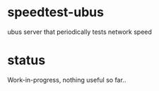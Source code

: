 # speedtest-ubus
ubus server that periodically tests network speed

# status
Work-in-progress, nothing useful so far..
